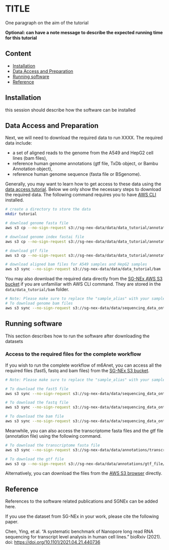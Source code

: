 # **TITLE** 

One paragraph on the aim of the tutorial

**Optional: can have a note message to describe the expected running time for this tutorial** 

## **Content**

- [Installation](#installation)
- [Data Access and Preparation](#data-access-and-preparation)
- [Running software](#running-software)
- [Reference](#reference)

## **Installation**

this session should describe how the software can be installed 




## **Data Access and Preparation**
Next, we will need to download the required data to run XXXX. The required data include:

-   a set of aligned reads to the genome from the A549 and HepG2 cell lines (bam files),
-   reference human genome annotations (gtf file, TxDb object, or Bambu
    Annotation object),
-   reference human genome sequence (fasta file or BSgenome).

Generally, you may want to learn how to get access to these data using the [data
access
tutorial](https://github.com/GoekeLab/sg-nex-data/blob/updated-documentation/docs/AWS_data_access_tutorial.md). Below we only show the necessary steps to download the required data. The following command requires you to have [AWS CLI](https://aws.amazon.com/cli/) installed.

``` bash
# create a directory to store the data
mkdir tutorial

# download genome fasta file 
aws s3 cp --no-sign-request s3://sg-nex-data/data/data_tutorial/annotations/hg38_chr22.fa ./tutorial

# download genome index fastai file 
aws s3 cp --no-sign-request s3://sg-nex-data/data/data_tutorial/annotations/hg38_chr22.fa.fai ./tutorial

# download gtf file
aws s3 cp --no-sign-request s3://sg-nex-data/data/data_tutorial/annotations/hg38_chr22.gtf ./tutorial

# download aligned bam files for A549 samples and HepG2 samples
aws s3 sync --no-sign-request s3://sg-nex-data/data/data_tutorial/bam ./tutorial --include *.bam 
```

You may also download the required data directly from the [SG-NEx AWS S3
bucket](http://sg-nex-data.s3-website-ap-southeast-1.amazonaws.com/) if you are unfamiliar with AWS CLI command. They are stored in the `data/data_tutorial/bam` folder.


``` bash
# Note: Please make sure to replace the "sample_alias" with your sample name 
# To download genome bam files
aws s3 sync --no-sign-request s3://sg-nex-data/data/sequencing_data_ont/bam/genome/<sample_alias> ./tutorial
```

## **Running software**

This section describes how to run the software after downloading the datasets



### **Access to the required files for the complete workflow** 

If you wish to run the complete workflow of m6Anet, you can access all the required files (fast5, fastq and bam files) from the [SG-NEx S3 bucket](https://github.com/GoekeLab/sg-nex-data/blob/update-docs-aws/docs/samples.tsv). 


```bash
# Note: Please make sure to replace the "sample_alias" with your sample name

# To download the fast5 file
aws s3 sync --no-sign-request s3://sg-nex-data/data/sequencing_data_ont/fast5/<sample_alias> ./

# To download the fastq file
aws s3 sync --no-sign-request s3://sg-nex-data/data/sequencing_data_ont/fastq/<sample_alias> ./

# To download the bam file
aws s3 sync --no-sign-request s3://sg-nex-data/data/sequencing_data_ont/bam/transcriptome/<sample_alias> ./
```

Meanwhile, you can also access the transcriptome fasta files and the gtf file (annotation file) using the following command.

```bash 
# To download the transcriptome fasta file
aws s3 sync --no-sign-request s3://sg-nex-data/data/annotations/transcriptome_fasta ./ --exclude hg38*

# To download the gtf file
aws s3 cp --no-sign-request s3://sg-nex-data/data/annotations/gtf_file/Homo_sapiens.GRCh38.91.gtf ./
```
Alternatively, you can download the files from the [AWS S3 browser](http://sg-nex-data.s3-website-ap-southeast-1.amazonaws.com/#data/annotations/) directly. 


## **Reference**

References to the software related publications and SGNEx can be added here.

If you use the dataset from SG-NEx in your work, please cite the following paper.

Chen, Ying, et al. “A systematic benchmark of Nanopore long read RNA
sequencing for transcript level analysis in human cell lines.” bioRxiv
(2021). doi: <https://doi.org/10.1101/2021.04.21.440736>
 
